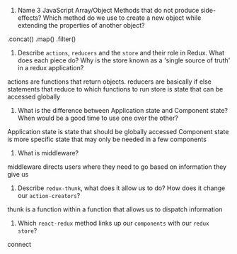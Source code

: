 1.  Name 3 JavaScript Array/Object Methods that do not produce side-effects? Which method do we use to create a new object while extending the properties of another object?

.concat() .map() .filter()

1.  Describe `actions`, `reducers` and the `store` and their role in Redux. What does each piece do? Why is the store known as a 'single source of truth' in a redux application?

actions are functions that return objects.
reducers are basically if else statements that reduce to which functions to run
store is state that can be accessed globally

1.  What is the difference between Application state and Component state? When would be a good time to use one over the other?

Application state is state that should be globally accessed
Component state is more specific state that may only be needed in a few components

1.  What is middleware?

middleware directs users where they need to go based on information they give us

1.  Describe `redux-thunk`, what does it allow us to do? How does it change our `action-creators`?

thunk is a function within a function that allows us to dispatch information

1.  Which `react-redux` method links up our `components` with our `redux store`?

connect

